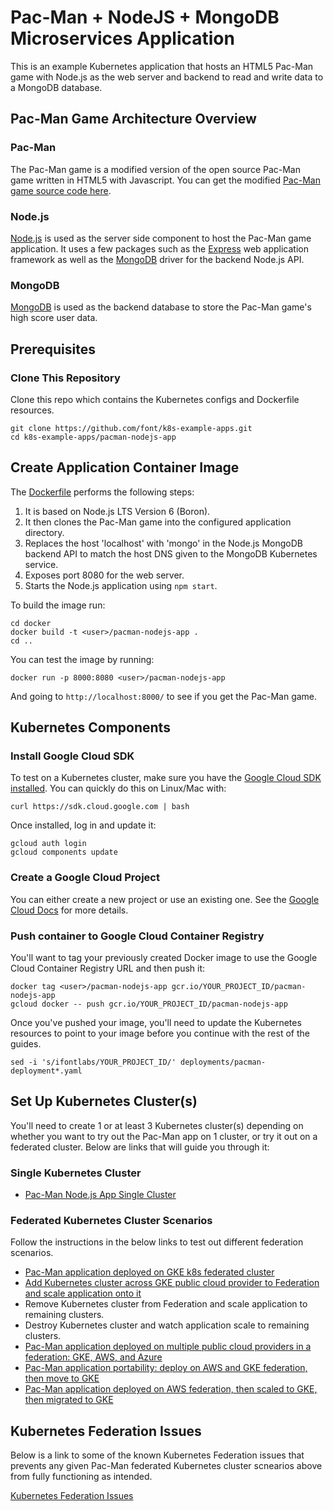 # Pac-Man + NodeJS + MongoDB Microservices Application

This is an example Kubernetes application that hosts an HTML5 Pac-Man game with Node.js as the web server and backend to read
and write data to a MongoDB database.

## Pac-Man Game Architecture Overview

### Pac-Man

The Pac-Man game is a modified version of the open source Pac-Man game written in HTML5 with Javascript. You can get the
modified [Pac-Man game source code here](https://github.com/font/pacman.git).

### Node.js

[Node.js](https://nodejs.org/) is used as the server side component to host the Pac-Man game application. It uses a few packages such as the
[Express](https://expressjs.com/) web application framework as well as the [MongoDB](https://mongodb.github.io/node-mongodb-native/) driver
for the backend Node.js API.

### MongoDB

[MongoDB](https://www.mongodb.com/) is used as the backend database to store the Pac-Man game's high score user data.

## Prerequisites

### Clone This Repository

Clone this repo which contains the Kubernetes configs and Dockerfile resources.

```
git clone https://github.com/font/k8s-example-apps.git
cd k8s-example-apps/pacman-nodejs-app
```

## Create Application Container Image

The [Dockerfile](docker/Dockerfile) performs the following steps:

1. It is based on Node.js LTS Version 6 (Boron).
2. It then clones the Pac-Man game into the configured application directory.
4. Replaces the host 'localhost' with 'mongo' in the Node.js MongoDB backend API to match the host DNS given to the MongoDB Kubernetes service.
5. Exposes port 8080 for the web server.
6. Starts the Node.js application using `npm start`.

To build the image run:

```
cd docker
docker build -t <user>/pacman-nodejs-app .
cd ..
```

You can test the image by running:

```
docker run -p 8000:8080 <user>/pacman-nodejs-app
```

And going to `http://localhost:8000/` to see if you get the Pac-Man game.

## Kubernetes Components

### Install Google Cloud SDK

To test on a Kubernetes cluster, make sure you have the [Google Cloud SDK installed](https://cloud.google.com/sdk/). You can quickly do this
on Linux/Mac with:

```
curl https://sdk.cloud.google.com | bash
```

Once installed, log in and update it:

```
gcloud auth login
gcloud components update
```

### Create a Google Cloud Project

You can either create a new project or use an existing one. See the
[Google Cloud Docs](https://cloud.google.com/resource-manager/docs/creating-managing-projects) for more details.

### Push container to Google Cloud Container Registry

You'll want to tag your previously created Docker image to use the Google Cloud Container Registry URL and then push it:

```
docker tag <user>/pacman-nodejs-app gcr.io/YOUR_PROJECT_ID/pacman-nodejs-app
gcloud docker -- push gcr.io/YOUR_PROJECT_ID/pacman-nodejs-app
```

Once you've pushed your image, you'll need to update the Kubernetes resources to point to your image before you continue
with the rest of the guides.

```
sed -i 's/ifontlabs/YOUR_PROJECT_ID/' deployments/pacman-deployment*.yaml
```

## Set Up Kubernetes Cluster(s)

You'll need to create 1 or at least 3 Kubernetes cluster(s) depending on whether you want to try out the Pac-Man app on 1 cluster,
or try it out on a federated cluster. Below are links that will guide you through it:

### Single Kubernetes Cluster

- [Pac-Man Node.js App Single Cluster](docs/pacman-nodejs-app-single-cluster.md)

### Federated Kubernetes Cluster Scenarios

Follow the instructions in the below links to test out different federation scenarios.

- [Pac-Man application deployed on GKE k8s federated cluster](docs/pacman-nodejs-app-federated-gke.md)
- [Add Kubernetes cluster across GKE public cloud provider to Federation and scale application onto it](docs/pacman-nodejs-app-federated-gke-scale.md)
- Remove Kubernetes cluster from Federation and scale application to remaining clusters.
- Destroy Kubernetes cluster and watch application scale to remaining clusters.
- [Pac-Man application deployed on multiple public cloud providers in a federation: GKE, AWS, and Azure](docs/pacman-nodejs-app-federated-multicloud.md)
- [Pac-Man application portability: deploy on AWS and GKE federation, then move to GKE](docs/pacman-nodejs-app-federated-aws-gke-portability.md)
- [Pac-Man application deployed on AWS federation, then scaled to GKE, then migrated to GKE](docs/pacman-nodejs-app-federated-aws-gke-scale-migrate.md)

## Kubernetes Federation Issues

Below is a link to some of the known Kubernetes Federation issues that prevents any given Pac-Man federated Kubernetes cluster scnearios above from fully functioning
as intended.

[Kubernetes Federation Issues](docs/kubernetes-federation-issues.md)
